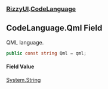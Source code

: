 ### [RizzyUI](RizzyUI 'RizzyUI').[CodeLanguage](RizzyUI.CodeLanguage 'RizzyUI.CodeLanguage')

## CodeLanguage.Qml Field

QML language.

```csharp
public const string Qml = qml;
```

#### Field Value
[System.String](https://docs.microsoft.com/en-us/dotnet/api/System.String 'System.String')